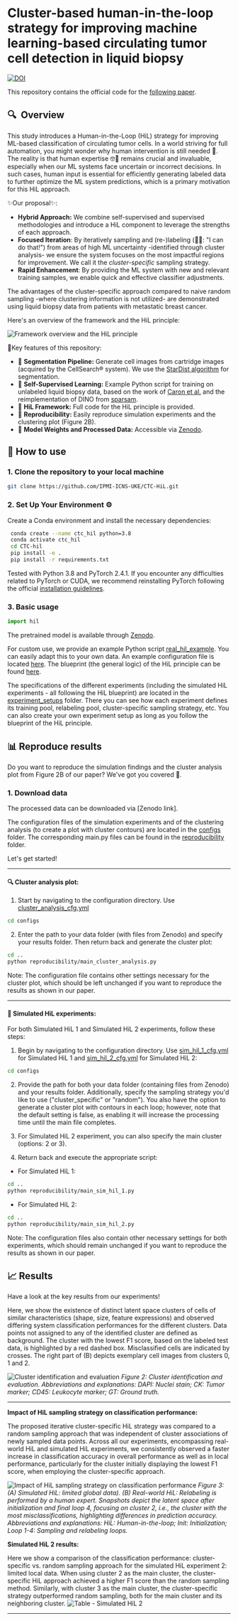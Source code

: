 # Cluster-based human-in-the-loop strategy for improving machine learning-based circulating tumor cell detection in liquid biopsy

[![DOI](https://zenodo.org/badge/882661597.svg)](https://doi.org/10.5281/zenodo.15070942)  

This repository contains the official code for the [following paper](https://arxiv.org/abs/2411.16332).

## 🔍 ️ Overview
This study introduces a Human-in-the-Loop (HiL) strategy for improving ML-based classification of circulating tumor cells. 
In a world striving for full automation, you might wonder why human intervention is still needed 🤔. 
The reality is that human expertise 🤓🧠 remains crucial and invaluable, especially when our ML systems face uncertain or incorrect decisions.
In such cases, human input is essential for efficiently generating labeled data to further optimize the ML system predictions, which is a primary motivation for this HiL approach.

✨Our proposal✨:
- **Hybrid Approach:** We combine self-supervised and supervised methodologies and introduce a HiL component to leverage the strengths of each approach. 
- **Focused Iteration**: By iteratively sampling and (re-)labeling (🙋‍♀️: "I can do that!") from areas of high ML uncertainty -identified through cluster analysis- we ensure the system focuses on the most impactful regions for improvement. We call it the *cluster-specific* sampling strategy.
- **Rapid Enhancement**: By providing the ML system with new and relevant training samples, we enable quick and effective classifier adjustments.

The advantages of the cluster-specific approach compared to naive random sampling -where clustering information is not utilized- are demonstrated using liquid biopsy data from patients with metastatic breast cancer.

Here's an overview of the framework and the HiL principle:

![Framework overview and the HiL principle](imgs/Figure_1_overview.png "Framework overview and the HiL principle")

🔑Key features of this repository:
- 🌟 **Segmentation Pipeline:** Generate cell images from cartridge images (acquired by the CellSearch® system). We use the [StarDist algorithm](https://github.com/stardist/stardist) for segmentation.
- 🌟 **Self-Supervised Learning:** Example Python script for training on unlabeled liquid biopsy data, based on the work of [Caron et al.](https://arxiv.org/abs/2104.14294) and the reimplementation of DINO from [sparsam](https://github.com/IPMI-ICNS-UKE/sparsam).
- 🌟 **HiL Framework:** Full code for the HiL principle is provided.
- 🌟 **Reproducibility:** Easily reproduce simulation experiments and the clustering plot (Figure 2B).
- 🌟 **Model Weights and Processed Data:** Accessible via [Zenodo](https://doi.org/10.5281/zenodo.14033379).

## 🔧 How to use

### 1. Clone the repository to your local machine

```bash
git clone https://github.com/IPMI-ICNS-UKE/CTC-HiL.git
```

### 2. Set Up Your Environment ⚙️

Create a Conda environment and install the necessary dependencies:

```bash
 conda create --name ctc_hil python=3.8
 conda activate ctc_hil
 cd CTC-hil
 pip install -e .
 pip install -r requirements.txt
```
Tested with Python 3.8 and PyTorch 2.4.1. If you encounter any difficulties related to PyTorch or CUDA, we recommend reinstalling PyTorch following the official [installation guidelines](https://pytorch.org/get-started/locally/).

### 3. Basic usage

```python
import hil
```

The pretrained model is available through [Zenodo](https://doi.org/10.5281/zenodo.14033379).

For custom use, we provide an example Python script [real_hil_example](real_hil_example.py). You can easily adapt this to your own data. An example configuration file is located [here](configs/real_hil_example_cfg.yml).
The blueprint (the general logic) of the HiL principle can be found [here](hil/general_hil_logic.py). 

The specifications of the different experiments (including the simulated HiL experiments - all following the HiL blueprint) are located in the [experiment_setups](experiment_setups) folder. There you can see how each experiment defines its training pool, relabeling pool, cluster-specific sampling strategy, etc. You can also create your own experiment setup as long as you follow the blueprint of the HiL principle.

## ️📊 Reproduce results

Do you want to reproduce the simulation findings and the cluster analysis plot from Figure 2B of our paper? We've got you covered 💪.

### 1. Download data

The processed data can be downloaded via [Zenodo link].

The configuration files of the simulation experiments and of the clustering analysis (to create a plot with cluster contours) are located in the [configs](configs/) folder.
The corresponding main.py files can be found in the [reproducibility](reproducibility/) folder.

Let's get started!

---

#### 🔍 Cluster analysis plot:

1. Start by navigating to the configuration directory. Use [cluster_analysis_cfg.yml](configs/cluster_analysis_cfg.yml)

```bash
cd configs
```

2. Enter the path to your data folder (with files from Zenodo) and specify your results folder. Then return back and generate the cluster plot:

```bash
cd ..
python reproducibility/main_cluster_analysis.py
```

Note: The configuration file contains other settings necessary for the cluster plot, which should be left unchanged if you want to reproduce the results as shown in our paper.

---

#### 🚀 Simulated HiL experiments:

For both Simulated HiL 1 and Simulated HiL 2 experiments, follow these steps:

1. Begin by navigating to the configuration directory. Use [sim_hil_1_cfg.yml](configs/sim_hil_1_cfg.yml) for Simulated HiL 1 and [sim_hil_2_cfg.yml](configs/sim_hil_2_cfg.yml) for Simulated HiL 2:

```bash
cd configs
```

2. Provide the path for both your data folder (containing files from Zenodo) and your results folder. Additionally, specify the sampling strategy you'd like to use ("cluster_specific" or "random"). You also have the option to generate a cluster plot with contours in each loop; however, note that the default setting is false, as enabling it will increase the processing time until the main file completes.
3. For Simulated HiL 2 experiment, you can also specify the main cluster (options: 2 or 3). 

4. Return back and execute the appropriate script:
- For Simulated HiL 1:

```bash
cd ..
python reproducibility/main_sim_hil_1.py
```
   
- For Simulated HiL 2:

```bash
cd ..
python reproducibility/main_sim_hil_2.py
```

Note: The configuration files also contain other necessary settings for both experiments, which should remain unchanged if you want to reproduce the results as shown in our paper.


## 📈 Results

Have a look at the key results from our experiments!

Here, we show the existence of distinct latent space clusters of cells of similar characteristics (shape, size, feature expressions) and observed differing system classification performances for the different clusters. 
Data points not assigned to any of the identified cluster are defined as background. 
The cluster with the lowest F1 score, based on the labeled test data, is highlighted by a red dashed box. Misclassified cells are indicated by crosses. 
The right part of (B) depicts exemplary cell images from clusters 0, 1 and 2.

![Cluster identification and evaluation](imgs/Figure_2.png "Cluster identification and evaluation")
*Figure 2: Cluster identification and evaluation. Abbreviations and explanations: DAPI: Nuclei stain; CK: Tumor marker; CD45: Leukocyte marker; GT: Ground truth.*

---

**Impact of HiL sampling strategy on classification performance:**

The proposed iterative cluster-specific HiL strategy was compared to a random sampling approach that was independent of cluster associations of newly sampled data points. 
Across all our experiments, encompassing real-world HiL and simulated HiL experiments, we consistently observed a faster increase
in classification accuracy in overall performance as well as in local performance, particularly for the cluster 
initially displaying the lowest F1 score, when employing the cluster-specific approach. 

![Impact of HiL sampling strategy on classification performance](imgs/Figure_3.png "Impact of HiL sampling strategy on classification performance")
*Figure 3: (A) Simulated HiL: limited global data). (B) Real-world HiL: Relabeling is performed by a human expert.
Snapshots depict the latent space after initialization and final loop 4, focusing on cluster 2, i.e., 
the cluster with the most misclassifications, highlighting differences in prediction accuracy. 
Abbreviations and explanations: HiL: Human-in-the-loop; Init: Initialization; Loop 1-4: Sampling and relabeling loops.*


**Simulated HiL 2 results:**

Here we show a comparison of the classification performance: cluster-specific vs. random sampling approach for the simulated HiL experiment 2: limited local data. 
When using cluster 2 as the main cluster, the cluster-specific HiL approach achieved a higher F1 score than the random 
sampling method. Similarly, with cluster 3 as the main cluster, the cluster-specific strategy outperformed random sampling, 
both for the main cluster and its neighboring cluster.
![Table - Simulated HiL 2](imgs/Table_1.png "Simulated HiL 2: limited local data")

---





